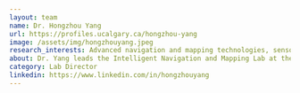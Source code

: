 ```yaml
---
layout: team
name: Dr. Hongzhou Yang
url: https://profiles.ucalgary.ca/hongzhou-yang
image: /assets/img/hongzhouyang.jpeg
research_interests: Advanced navigation and mapping technologies, sensor integration, machine learning, autonomous systems
about: Dr. Yang leads the Intelligent Navigation and Mapping Lab at the University of Calgary, specializing in the development of high-precision navigation systems using a variety of sensors such as GNSS, IMU, Camera, LiDAR, and Radar.
category: Lab Director
linkedin: https://www.linkedin.com/in/hongzhouyang 
---
```

